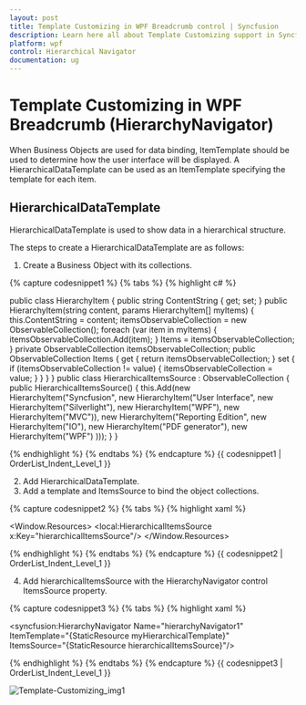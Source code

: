 ```yaml
---
layout: post
title: Template Customizing in WPF Breadcrumb control | Syncfusion
description: Learn here all about Template Customizing support in Syncfusion WPF Breadcrumb (HierarchyNavigator) control and more.
platform: wpf
control: Hierarchical Navigator
documentation: ug
---
```


# Template Customizing in WPF Breadcrumb (HierarchyNavigator)

When Business Objects are used for data binding, ItemTemplate should be used to determine how the user interface will be displayed. A HierarchicalDataTemplate can be used as an ItemTemplate specifying the template for each item.

## HierarchicalDataTemplate

HierarchicalDataTemplate is used to show data in a hierarchical structure. 

The steps to create a HierarchicalDataTemplate are as follows:

1. Create a Business Object with its collections.

{% capture codesnippet1 %}
{% tabs %}
{% highlight c# %}

public class HierarchyItem
{
	public string ContentString { get; set; }
	public HierarchyItem(string content, params HierarchyItem[] myItems)
	{
		this.ContentString = content;
		itemsObservableCollection = new ObservableCollection<HierarchyItem>();
		foreach (var item in myItems)
		{
			itemsObservableCollection.Add(item);
		}
		Items = itemsObservableCollection;
	}
    private ObservableCollection<HierarchyItem> itemsObservableCollection;
	public ObservableCollection<HierarchyItem> Items
	{
		get { return itemsObservableCollection; }
		set
		{
			if (itemsObservableCollection != value)
    		{
    			itemsObservableCollection = value;
			}
		}
	}
}
public class HierarchicalItemsSource : ObservableCollection<HierarchyItem>
{
	public HierarchicalItemsSource()
	{
		this.Add(new HierarchyItem("Syncfusion",
		new HierarchyItem("User Interface",
		new HierarchyItem("Silverlight"),
		new HierarchyItem("WPF"),
		new HierarchyItem("MVC")),
		new HierarchyItem("Reporting Edition",
		new HierarchyItem("IO"),
		new HierarchyItem("PDF generator"),
		new HierarchyItem("WPF")
		)));
	}
}

{% endhighlight %}
{% endtabs %}
{% endcapture %}
{{ codesnippet1 | OrderList_Indent_Level_1 }}

2. Add HierarchicalDataTemplate. 
3. Add a template and ItemsSource to bind the object collections.

{% capture codesnippet2 %}
{% tabs %}
{% highlight xaml %}

<Window.Resources>
<local:HierarchicalItemsSource x:Key="hierarchicalItemsSource"/>
<HierarchicalDataTemplate x:Key="myHierarchicalTemplate" ItemsSource="{Binding Items}">
<TextBlock Text="{Binding ContentString}" Margin="2,0" />
</HierarchicalDataTemplate>
</Window.Resources>

{% endhighlight %}
{% endtabs %}
{% endcapture %}
{{ codesnippet2 | OrderList_Indent_Level_1 }}

4. Add hierarchicalItemsSource with the HierarchyNavigator control ItemsSource property.

{% capture codesnippet3 %}
{% tabs %}
{% highlight xaml %}

<syncfusion:HierarchyNavigator Name="hierarchyNavigator1" 
		ItemTemplate="{StaticResource myHierarchicalTemplate}"                
		ItemsSource="{StaticResource hierarchicalItemsSource}"/>

{% endhighlight %}
{% endtabs %}
{% endcapture %}
{{ codesnippet3 | OrderList_Indent_Level_1 }}

![Template-Customizing_img1](Template-Customizing_images/Template-Customizing_img1.png)
